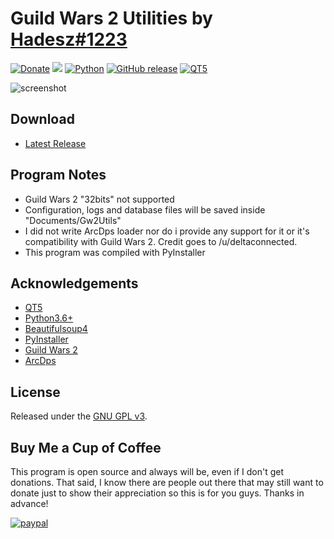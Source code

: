 # Guild Wars 2 Utilities by [Hadesz#1223](mailto:hadesz456@gmail.com)

[![Donate](https://img.shields.io/badge/Donate-PayPal-green.svg?style=plastic)](https://www.paypal.com/cgi-bin/webscr?cmd=_s-xclick&hosted_button_id=CTYZ8TK5MJV76)
[<img src="https://img.shields.io/github/license/Hadesz1/Gw2Utils.svg?style=plastic">](https://github.com/Hadesz1/Gw2Utils/blob/master/LICENSE)
[![Python](https://img.shields.io/badge/python-3.6+-blue.svg?style=plastic)](https://www.python.org/downloads/)
[![GitHub release](https://img.shields.io/github/release/Hadesz1/Gw2Utils.svg?style=plastic)](https://github.com/Hadesz1/Gw2Utils/releases/latest)
[![QT5](https://img.shields.io/badge/QT-5-brightgreen.svg?style=plastic)](https://www.qt.io/)

![screenshot](https://user-images.githubusercontent.com/34492089/47893497-fafb2580-de3b-11e8-90b8-3a985c710c13.png)

## Download
+ [Latest Release](https://github.com/Hadesz1/Gw2Utils/releases/latest)

## Program Notes
+ Guild Wars 2 "32bits" not supported
+ Configuration, logs and database files will be saved inside "Documents/Gw2Utils"
+ I did not write ArcDps loader nor do i provide any support for it or it's compatibility with Guild Wars 2. Credit goes to /u/deltaconnected.
+ This program was compiled with PyInstaller

## Acknowledgements
+ [QT5](https://www.qt.io)
+ [Python3.6+](https://www.python.org/downloads/)
+ [Beautifulsoup4](https://pypi.org/project/beautifulsoup4/)
+ [PyInstaller](https://pyinstaller.readthedocs.io/en/stable/installation.html)
+ [Guild Wars 2](https://www.guildwars2.com/en/)
+ [ArcDps](http://www.deltaconnected.com/arcdps/)

## License
Released under the [GNU GPL v3](LICENSE).

## Buy Me a Cup of Coffee
This program is open source and always will be, even if I don't get donations. That said, I know there are people out there that may still want to donate just to show their appreciation so this is for you guys. Thanks in advance!

[![paypal](https://www.paypalobjects.com/en_US/i/btn/btn_donate_SM.gif)](https://www.paypal.com/cgi-bin/webscr?cmd=_s-xclick&hosted_button_id=CTYZ8TK5MJV76)
